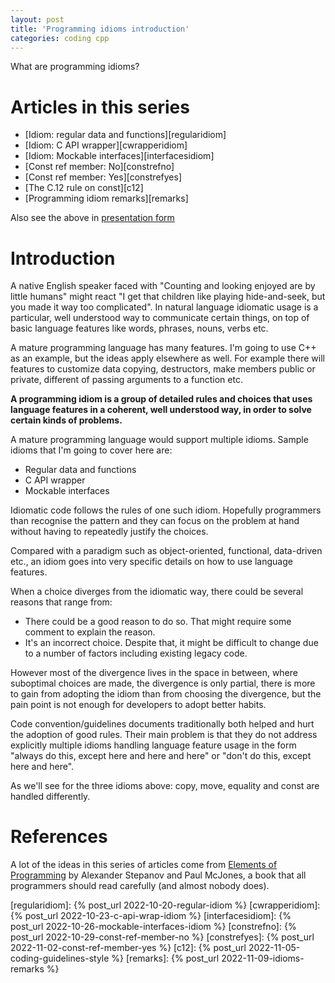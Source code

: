```yaml
---
layout: post
title: 'Programming idioms introduction'
categories: coding cpp
---
```


What are programming idioms?


# Articles in this series

- [Idiom: regular data and functions][regularidiom]
- [Idiom: C API wrapper][cwrapperidiom]
- [Idiom: Mockable interfaces][interfacesidiom]
- [Const ref member: No][constrefno]
- [Const ref member: Yes][constrefyes]
- [The C.12 rule on const][c12]
- [Programming idiom remarks][remarks]

Also see the above in [presentation form][presentation]


# Introduction

A native English speaker faced with "Counting and looking enjoyed are by little
humans" might react "I get that children like playing hide-and-seek, but you
made it way too complicated". In natural language idiomatic usage is a
particular, well understood way to communicate certain things, on top of basic
language features like words, phrases, nouns, verbs etc.

A mature programming language has many features. I'm going to use C++ as an
example, but the ideas apply elsewhere as well. For example there will features
to customize data copying, destructors, make members public or private,
different of passing arguments to a function etc.

**A programming idiom is a group of detailed rules and choices that uses
language features in a coherent, well understood way, in order to solve certain
kinds of problems.**

A mature programming language would support multiple idioms. Sample idioms that
I'm going to cover here are:
- Regular data and functions
- C API wrapper
- Mockable interfaces

Idiomatic code follows the rules of one such idiom. Hopefully programmers than
recognise the pattern and they can focus on the problem at hand without having
to repeatedly justify the choices.

Compared with a paradigm such as object-oriented, functional, data-driven etc.,
an idiom goes into very specific details on how to use language features.

When a choice diverges from the idiomatic way, there could be several reasons
that range from:
- There could be a good reason to do so. That might require some comment to
  explain the reason.
- It's an incorrect choice. Despite that, it might be difficult to change due
  to a number of factors including existing legacy code.

However most of the divergence lives in the space in between, where suboptimal
choices are made, the divergence is only partial, there is more to gain from
adopting the idiom than from choosing the divergence, but the pain point is not
enough for developers to adopt better habits.

Code convention/guidelines documents traditionally both helped and hurt the
adoption of good rules. Their main problem is that they do not address
explicitly multiple idioms handling language feature usage in the form "always
do this, except here and here and here" or "don't do this, except here and
here".

As we'll see for the three idioms above: copy, move, equality and const are
handled differently.

# References

A lot of the ideas in this series of articles come from [Elements of
Programming][eop] by Alexander Stepanov and Paul McJones, a book that all
programmers should read carefully (and almost nobody does).

[eop]: http://elementsofprogramming.com/
[presentation]: /presentations/2022-10-17-idioms.html
[regularidiom]:    {% post_url 2022-10-20-regular-idiom %}
[cwrapperidiom]:   {% post_url 2022-10-23-c-api-wrap-idiom %}
[interfacesidiom]: {% post_url 2022-10-26-mockable-interfaces-idiom %}
[constrefno]:      {% post_url 2022-10-29-const-ref-member-no %}
[constrefyes]:     {% post_url 2022-11-02-const-ref-member-yes %}
[c12]:             {% post_url 2022-11-05-coding-guidelines-style %}
[remarks]:         {% post_url 2022-11-09-idioms-remarks %}
